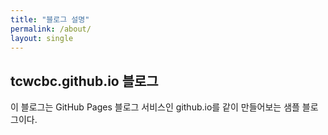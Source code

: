 ```yaml
---
title: "블로그 설명"
permalink: /about/
layout: single
---
```


## tcwcbc.github.io 블로그

이 블로그는 GitHub Pages 블로그 서비스인 github.io를 같이 만들어보는 샘플 블로그이다.
